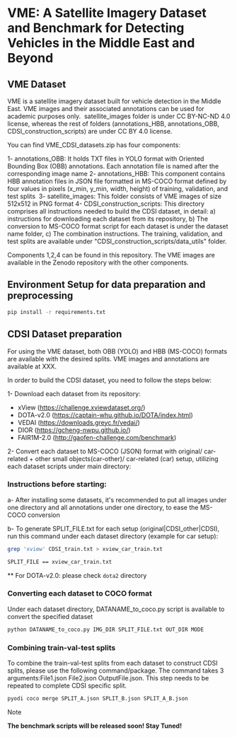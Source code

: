 # VME: A Satellite Imagery Dataset and Benchmark for Detecting Vehicles in the Middle East and Beyond

## VME Dataset
VME is a satellite imagery dataset built for vehicle detection in the Middle East. VME images and their associated annotations can be used for academic purposes only.  satellite_images folder is under CC BY-NC-ND 4.0 license, whereas the rest of folders (annotations_HBB, annotations_OBB, CDSI_construction_scripts) are under CC BY 4.0 license.

You can find 
VME_CDSI_datasets.zip has four components:

1- annotations_OBB: It holds TXT files in YOLO format with Oriented Bounding Box (OBB) annotations. Each annotation file is named after the corresponding image name
2- annotations_HBB: This component contains HBB annotation files in JSON file formatted in MS-COCO format defined by four values in pixels (x_min, y_min, width, height) of training, validation, and test splits 
3- satellite_images: This folder consists of VME images of size 512x512 in PNG format
4- CDSI_construction_scripts: This directory comprises all instructions needed to build the CDSI dataset, in detail: a) instructions for downloading each dataset from its repository, b) The conversion to MS-COCO format script for each dataset is under the dataset name folder, c) The combination instructions. The training, validation, and test splits are available under "CDSI_construction_scripts/data_utils" folder.

Components 1,2,4 can be found in this repository. The VME images are available in the Zenodo repository with the other components.

## Environment Setup for data preparation and preprocessing

```bash
pip install -r requirements.txt
```

## CDSI Dataset preparation
For using the VME dataset, both OBB (YOLO) and HBB (MS-COCO) formats are available with the desired splits. VME images and annotations are available at XXX.

In order to build the CDSI dataset, you need to follow the steps below:

1- Download each dataset from its repository:
- xView (https://challenge.xviewdataset.org/)
- DOTA-v2.0 (https://captain-whu.github.io/DOTA/index.html)
- VEDAI (https://downloads.greyc.fr/vedai/)
- DIOR (https://gcheng-nwpu.github.io/)
- FAIR1M-2.0 (http://gaofen-challenge.com/benchmark)

2- Convert each dataset to MS-COCO (JSON) format with original/ car-related + other small objects(car-other)/ car-related (car) setup, utilizing each dataset scripts under main directory:

### Instructions before starting:

a- After installing some datasets, it's recommended to put all images under one directory and all annotations under one directory, to ease the MS-COCO conversion

b- To generate SPLIT_FILE.txt for each setup (original|CDSI_other|CDSI), run this command under each dataset directory (example for car setup):

```bash
grep 'xview' CDSI_train.txt > xview_car_train.txt

SPLIT_FILE == xview_car_train.txt
```

** For DOTA-v2.0: please check ``dota2`` directory


### Converting each dataset to COCO format

Under each dataset directory, DATANAME_to_coco.py script is available to convert the specified dataset
```bash
python DATANAME_to_coco.py IMG_DIR SPLIT_FILE.txt OUT_DIR MODE
```

### Combining train-val-test splits

To combine the train-val-test splits from each dataset to construct CDSI splits, please use the following command/package. The command takes 3 arguments:File1.json File2.json OutputFile.json. This step needs to be repeated to complete CDSI specific split.
```bash
pyodi coco merge SPLIT_A.json SPLIT_B.json SPLIT_A_B.json
```

>[!NOTE]
__The benchmark scripts will be released soon! Stay Tuned!__

